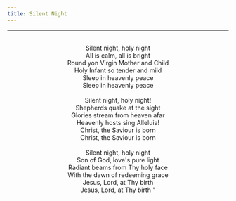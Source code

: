 ```yaml
---
title: Silent Night
---
```


---
<center>
<br/>
Silent night, holy night<br/>
All is calm, all is bright<br/>
Round yon Virgin Mother and Child<br/>
Holy Infant so tender and mild<br/>
Sleep in heavenly peace<br/>
Sleep in heavenly peace<br/>
<br/>
Silent night, holy night!<br/>
Shepherds quake at the sight<br/>
Glories stream from heaven afar<br/>
Heavenly hosts sing Alleluia!<br/>
Christ, the Saviour is born<br/>
Christ, the Saviour is born<br/>
<br/>
Silent night, holy night<br/>
Son of God, love's pure light<br/>
Radiant beams from Thy holy face<br/>
With the dawn of redeeming grace<br/>
Jesus, Lord, at Thy birth<br/>
Jesus, Lord, at Thy birth "<br/>

</center>
